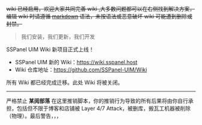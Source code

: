 ~~wiki 已经启用，欢迎大家共同完善 wiki ,大多数问题都可以在右侧找到解决方案，编辑 wiki 时请遵循 [markdown](https://chrisniael.gitbooks.io/gitbook-documentation/content/format/markdown.html) 语法，未按语法或恶意破坏 wiki 可能遭到删除或封禁。~~

> 我们安装，我们更新，我们开发

SSPanel UIM Wiki 新项目正式上线！

- SSPanel UIM 新的 Wiki：https://wiki.sspanel.host
- Wiki 仓库地址：https://github.com/SSPanel-UIM/Wiki

所有 Wiki 都已经完成迁移。此处 Wiki 将被关闭。

---

严格禁止 **某阅部落** 在这里推销脚本，你的推销行为导致的所有后果将由你自行承担，包括但不限于博客和店铺被 Layer 4/7 Attack，被删库，搬瓦工机器被削除（物理）。最后警告，，，

